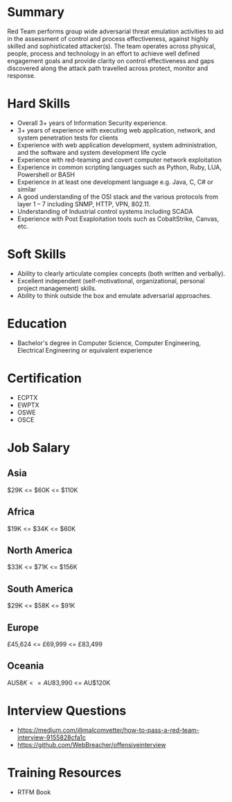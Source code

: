 # Summary
Red Team performs group wide adversarial threat emulation activities to aid in the assessment of control and process effectiveness, against highly skilled and sophisticated attacker(s). The team operates across physical, people, process and technology in an effort to achieve well defined engagement goals and provide clarity on control effectiveness and gaps discovered along the attack path travelled across protect, monitor and response.


# Hard Skills
* Overall 3+ years of Information Security experience.
* 3+ years of experience with executing web application, network, and system penetration tests for clients
* Experience with web application development, system administration, and the software and system development life cycle
* Experience with red-teaming and covert computer network exploitation
* Experience in common scripting languages such as Python, Ruby, LUA, Powershell or BASH
* Experience in at least one development language e.g. Java, C, C# or similar
* A good understanding of the OSI stack and the various protocols from layer 1 – 7 including SNMP, HTTP, VPN, 802.11.
* Understanding of Industrial control systems including SCADA
* Experience with Post Exaploitation tools such as CobaltStrike, Canvas, etc.


# Soft Skills
* Ability to clearly articulate complex concepts (both written and verbally).
* Excellent independent (self-motivational, organizational, personal project management) skills.
* Ability to think outside the box and emulate adversarial approaches.


# Education
  * Bachelor's degree in Computer Science, Computer Engineering, Electrical Engineering or equivalent experience


# Certification
  * ECPTX
  * EWPTX
  * OSWE
  * OSCE


# Job Salary

## Asia
$29K <= $60K <= $110K


## Africa
$19K <= $34K <= $60K


## North America
$33K <= $71K <= $156K


## South America
$29K <= $58K <= $91K


## Europe
£45,624 <= £69,999 <= £83,499
 

## Oceania
AU$58K <= AU$83,990 <= AU$120K


# Interview Questions
 * https://medium.com/@malcomvetter/how-to-pass-a-red-team-interview-9155828cfa1c
 * https://github.com/WebBreacher/offensiveinterview


# Training Resources
  * RTFM Book



